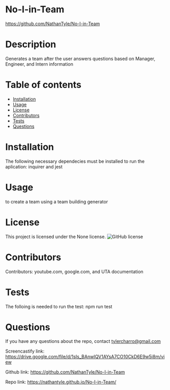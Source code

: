 # No-I-in-Team
  https://github.com/NathanTyle/No-I-in-Team
  # Description
  Generates a team after the user answers questions based on Manager, Engineer, and Intern information
  # Table of contents
  * [Installation](#installation)
  * [Usage](#usage)
  * [License](#license)
  * [Contributors](#contributors)
  * [Tests](#tests)
  * [Questions](#questions)
  # Installation
  The following necessary dependecies must be installed to run the aplication: inquirer and jest
  # Usage
  to create a team using a team building generator
  # License
  This project is licensed under the None license.
  ![GitHub license](https://img.shields.io/badge/license-None-blue.svg)
  # Contributors
  Contributors: youtube.com, google.com, and UTA documentation
  # Tests
  The folloing is needed to run the test: npm run test
  # Questions
  If you have any questions about the repo, contact tylercharro@gmail.com

  Screencastify link:
  https://drive.google.com/file/d/1sIs_BAnwIQV1AYsA7CO10CkD6E9w5i8m/view

  Github link:
  https://github.com/NathanTyle/No-I-in-Team

  Repo link:
  https://nathantyle.github.io/No-I-in-Team/